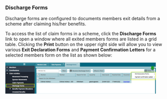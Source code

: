 ### Discharge Forms

Discharge forms are configured to documents members exit details from a scheme after claiming his/her benefits.

To access the list of claim forms in a scheme, click the **Discharge Forms** link to open a window where all exited members forms are listed in a grid table. Clicking the **Print** button on the upper right side will allow you to view various **Exit Declaration Forms** and **Payment Confirmation Letters** for a selected members form on the list as shown below:

<img  alt="Discharge Forms" width="95%" height="auto"  class="center"  src="../.vuepress/public/img/media3/contri27.png"> 
